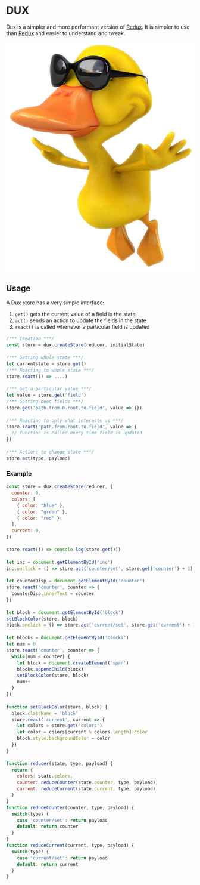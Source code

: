 # DUX

Dux is a simpler and more performant version of [Redux](https://redux.js.org). It is simpler to use than [Redux](https://redux.js.org) and easier to understand and tweak.

![dux icon](./dux.jpg)

## Usage

A Dux store has a very simple interface:

1. `get()` gets the current value of a field in the state
2. `act()` sends an action to update the fields in the state
3. `react()` is called whenever a particular field is updated

```javascript
/*** Creation ***/
const store = dux.createStore(reducer, initialState)

/*** Getting whole state ***/
let currentstate = store.get()
/*** Reacting to whole state ***/
store.react(() => ....)

/*** Get a particular value ***/
let value = store.get('field')
/*** Getting deep fields ***/
store.get('path.from.0.root.to.field', value => {})

/*** Reacting to only what interests us ***/
store.react('path.from.root.to.field', value => {
  // function is called every time field is updated
})

/*** Actions to change state ***/
store.act(type, payload)
```

### Example

```javascript
const store = dux.createStore(reducer, {
  counter: 0,
  colors: [
    { color: "blue" },
    { color: "green" },
    { color: "red" },
  ],
  current: 0,
})

store.react(() => console.log(store.get()))

let inc = document.getElementById('inc')
inc.onclick = () => store.act('counter/set', store.get('counter') + 1)

let counterDisp = document.getElementById('counter')
store.react('counter', counter => {
  counterDisp.innerText = counter
})

let block = document.getElementById('block')
setBlockColor(store, block)
block.onclick = () => store.act('current/set', store.get('current') + 1)

let blocks = document.getElementById('blocks')
let num = 0
store.react('counter', counter => {
  while(num < counter) {
    let block = document.createElement('span')
    blocks.appendChild(block)
    setBlockColor(store, block)
    num++
  }
})

function setBlockColor(store, block) {
  block.className = 'block'
  store.react('current', current => {
    let colors = store.get('colors')
    let color = colors[current % colors.length].color
    block.style.backgroundColor = color
  })
}

function reducer(state, type, payload) {
  return {
    colors: state.colors,
    counter: reduceCounter(state.counter, type, payload),
    current: reduceCurrent(state.current, type, payload)
  }
}
function reduceCounter(counter, type, payload) {
  switch(type) {
    case 'counter/set': return payload
    default: return counter
  }
}
function reduceCurrent(current, type, payload) {
  switch(type) {
    case 'current/set': return payload
    default: return current
  }
}
```

